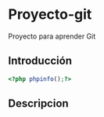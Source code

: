 # Proyecto-git
Proyecto para aprender Git

## Introducción
``` php
<?php phpinfo();?>
```
## Descripcion

